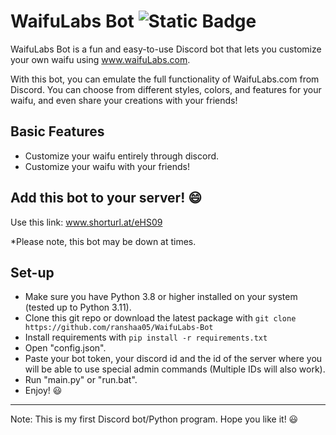 # WaifuLabs Bot ![Static Badge](https://img.shields.io/badge/Python-3.8%20%7C%203.9%20%7C%203.10%20%7C%203.11-blue)
WaifuLabs Bot is a fun and easy-to-use Discord bot that lets you customize your own waifu using  www.waifuLabs.com.

With this bot, you can emulate the full functionality of WaifuLabs.com from Discord. You can choose from different styles, colors, and features for your waifu, and even share your creations with your friends!

## Basic Features
* Customize your waifu entirely through discord.
* Customize your waifu with your friends!

## Add this bot to your server! 😄
Use this link: www.shorturl.at/eHS09

*Please note, this bot may be down at times.


## Set-up
* Make sure you have Python 3.8 or higher installed on your system (tested up to Python 3.11).
* Clone this git repo or download the latest package with `git clone https://github.com/ranshaa05/WaifuLabs-Bot`
* Install requirements with `pip install -r requirements.txt`
* Open "config.json".
* Paste your bot token, your discord id and the id of the server where you will be able to use special admin commands (Multiple IDs will also work).
* Run "main.py" or "run.bat".
* Enjoy! 😃
---
Note: This is my first Discord bot/Python program. Hope you like it! 😃
